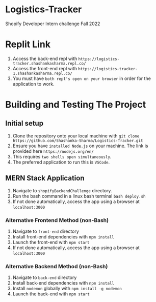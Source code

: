 # Logistics-Tracker
Shopify Developer Intern challenge Fall 2022
# Replit Link
1. Access the back-end repl with ```https://logistics-tracker.shashankasharma.repl.co/```
2. Access the front-end repl with ```https://logistics-tracker-1.shashankasharma.repl.co/```
3. You must have ```both repl's open on your browser``` in order for the application to work.
# Building and Testing The Project
## Initial setup
1. Clone the repository onto your local machine with ```git clone https://github.com/Shashanka-Sharma/Logistics-Tracker.git```
2. Ensure you have ```installed Node.js``` on your machine. The link is provided here ```https://nodejs.org/en/```
3. This requires ```two shells open simultaneously```. 
4. The preferred application to run this is ```VSCode```.
## MERN Stack Application
1. Navigate to ```shopifyBackendChallenge``` directory.
2. Run the bash command in a linux bash terminal ```bash deploy.sh```
3. If not done automatically, access the app using a browser at ```localhost:3000```
### Alternative Frontend Method (non-Bash)
1. Navigate to ```front-end``` directory
2. Install front-end dependencies with ```npm install```
3. Launch the front-end with ```npm start```
4. If not done automatically, access the app using a browser at ```localhost:3000```
### Alternative Backend Method (non-Bash)
1. Navigate to ```back-end``` directory
2. Install back-end dependencies with ```npm install```
3. Install `nodemon` globally with ```npm install -g nodemon```
4. Launch the back-end with ```npm start```
